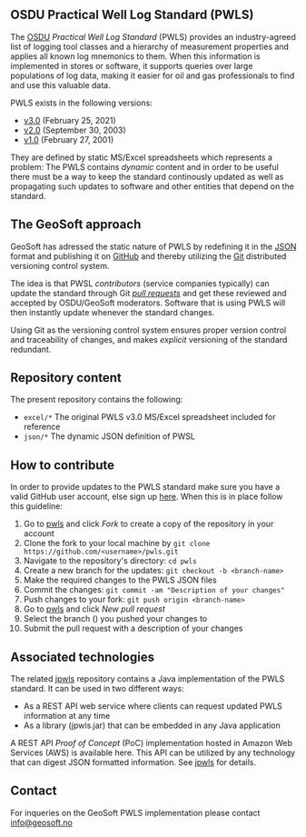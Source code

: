 ## OSDU Practical Well Log Standard (PWLS)

The [OSDU](https://osduforum.org/OSDU) _Practical Well Log Standard_ (PWLS) provides an industry-agreed list of logging tool
classes and a hierarchy of measurement properties and applies all known log mnemonics to them.
When this information is implemented in stores or software, it supports queries over large
populations of log data, making it easier for oil and gas professionals to find and use this
valuable data.

PWLS exists in the following versions:

* [v3.0](https://energistics.org/practical-well-log-standard) (February 25, 2021)
* [v2.0](https://energistics.org/sites/default/files/2023-03/pwls_20.htm) (September 30, 2003)
* [v1.0](https://energistics.org/sites/default/files/2023-03/pwls_10.htm) (February 27, 2001)

They are defined by static MS/Excel spreadsheets which represents a problem: The PWLS
contains _dynamic_ content and in order to be useful there must be a way to keep the
standard continously updated as well as propagating such updates to software and other entities
that depend on the standard.


## The GeoSoft approach

GeoSoft has adressed the static nature of PWLS by redefining it in the
[JSON](https://en.wikipedia.org/wiki/JSON)
format and publishing it on
[GitHub](https://github.com/geosoft-as/pwls)
and thereby utilizing the
[Git](https://en.wikipedia.org/wiki/Git)
distributed versioning control system.

The idea is that PWSL _contributors_ (service companies typically)
can update the standard through Git
[_pull requests_](https://docs.github.com/en/pull-requests/collaborating-with-pull-requests/proposing-changes-to-your-work-with-pull-requests/about-pull-requests)
and get these reviewed and accepted by OSDU/GeoSoft moderators.
Software that is using PWLS will then instantly update whenever the standard changes.

Using Git as the versioning control system ensures proper version control and traceability
of changes, and makes _explicit_ versioning of the standard redundant.


## Repository content

The present repository contains the following:

* `excel/*` The original PWLS v3.0 MS/Excel spreadsheet included for reference
* `json/*`  The dynamic JSON definition of PWSL


## How to contribute

In order to provide updates to the PWLS standard
make sure you have a valid GitHub user account, else sign up [here](https://github.com/).
When this is in place follow this guideline:

1. Go to [pwls](https://github.com/geosoft-as/pwls) and click _Fork_ to create a copy of the repository in your account
1. Clone the fork to your local machine by `git clone https://github.com/<username>/pwls.git`
1. Navigate to the repository's directory: `cd pwls`
1. Create a new branch for the updates: `git checkout -b <branch-name>`
1. Make the required changes to the PWLS JSON files
1. Commit the changes: `git commit -am "Description of your changes"`
1. Push changes to your fork: `git push origin <branch-name>`
1. Go to [pwls](https://github.com/geosoft-as/pwls) and click _New pull request_
1. Select the branch (<branch-name>) you pushed your changes to
1. Submit the pull request with a description of your changes


## Associated technologies

The related [jpwls](https://github.com/geosoft-as/jpwls) repository contains a Java
implementation of the PWLS standard. It can be used in two different ways:

* As a REST API web service where clients can request updated PWLS information at any time
* As a library (jpwls.jar) that can be embedded in any Java application

A REST API _Proof of Concept_ (PoC) implementation hosted in Amazon Web Services (AWS) is
available here. This API can be utilized by any technology that can digest JSON formatted
information. See [jpwls](https://github.com/geosoft-as/jpwls) for details.


## Contact

For inqueries on the GeoSoft PWLS implementation please contact
[info@geosoft.no](mailto:info@geosoft.no)
